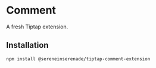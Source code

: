 # Comment

A fresh Tiptap extension.

## Installation

```bash
npm install @sereneinserenade/tiptap-comment-extension
```
